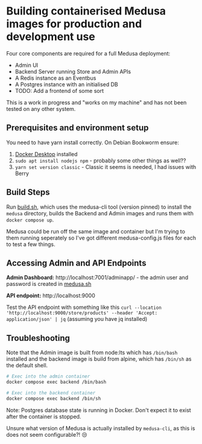 # Building containerised Medusa images for production and development use

Four core components are required for a full Medusa deployment:

- Admin UI
- Backend Server running Store and Admin APIs
- A Redis instance as an Eventbus
- A Postgres instance with an initialised DB
- TODO: Add a frontend of some sort


This is a work in progress and "works on my machine" and has not been tested on any other system.

## Prerequisites and environment setup

You need to have yarn install correctly. On Debian Bookworm ensure:

1. [Docker Desktop](https://www.docker.com/products/docker-desktop/) installed
1. `sudo apt install nodejs npm` - probably some other things as well??
1. `yarn set version classic` - Classic it seems is needed, I had issues with Berry


## Build Steps

Run [build.sh](./build.sh), which uses the medusa-cli tool (version pinned) to install the `medusa` directory, builds the Backend and Admin images and runs them with `docker compose up`.

Medusa could be run off the same image and container but I'm trying to them running seperately so I've got different medusa-config.js files for each to test a few things.

## Accessing Admin and API Endpoints

**Admin Dashboard:** http://localhost:7001/adminapp/ - the admin user and password is created in [medusa.sh](./medusa.sh)

**API endpoint:** http://localhost:9000

Test the API endpoint with something like this `curl --location 'http://localhost:9000/store/products' --header 'Accept: application/json' | jq` (assuming you have jq installed)

## Troubleshooting

Note that the Admin image is built from node:lts which has `/bin/bash` installed and the backend image is build from alpine, which has `/bin/sh` as the default shell.

```bash
# Exec into the admin container
docker compose exec backend /bin/bash

# Exec into the backend container
docker compose exec backend /bin/sh
```

Note: Postgres database state is running in Docker. Don't expect it to exist after the container is stopped.


Unsure what version of Medusa is actually installed by `medusa-cli`, as this is does not seem configurable?! :unamused: